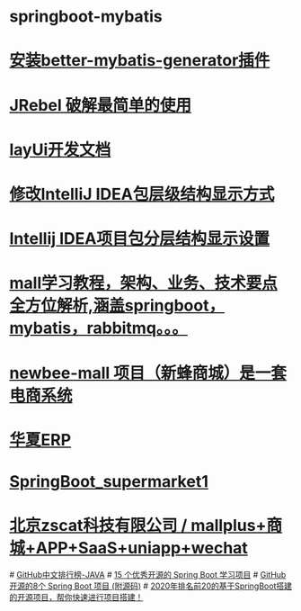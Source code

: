 # springboot-mybatis
# <a href="https://plugins.jetbrains.com/plugin/11021-better-mybatis-generator">安装better-mybatis-generator插件</a>
# <a href="https://juejin.im/post/6844903950781677582">JRebel 破解最简单的使用</a> 
# <a href="https://www.layui.com/doc/">layUi开发文档</a>
# <a href="https://blog.csdn.net/sdujava2011/article/details/84102907">修改IntelliJ IDEA包层级结构显示方式</a>
# <a href="https://blog.csdn.net/ling_du/article/details/80430481">Intellij IDEA项目包分层结构显示设置</a>
# <a href="https://github.com/kennycaiguo/mall-learning">mall学习教程，架构、业务、技术要点全方位解析,涵盖springboot，mybatis，rabbitmq。。。</a>
# <a href="https://github.com/kennycaiguo/newbee-mall">newbee-mall 项目（新蜂商城）是一套电商系统</a>
# <a href="https://gitee.com/jishenghua/JSH_ERP/tree/master/erp_web">华夏ERP</a>
# <a href="https://gitee.com/mao-xu/SpringBoot_supermarket1">SpringBoot_supermarket1</a>
# <a href="https://gitee.com/zscat/mallplus">    北京zscat科技有限公司 / mallplus+商城+APP+SaaS+uniapp+wechat
</a>
# <a href="https://juejin.im/post/6844903966556291080">GitHub中文排行榜-JAVA</a>
# <a href="https://www.hellojava.com/a/83824.html">15 个优秀开源的 Spring Boot 学习项目</a>
# <a href="https://jishuin.proginn.com/p/763bfbd245e5">GitHub开源的8个 Spring Boot 项目 (附源码)</a>
# <a href="https://www.jianshu.com/p/b1321cd6edf3">2020年排名前20的基于SpringBoot搭建的开源项目，帮你快速进行项目搭建！
</a>

